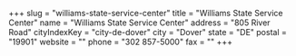 +++
slug = "williams-state-service-center"
title = "Williams State Service Center"
name = "Williams State Service Center"
address = "805 River Road"
cityIndexKey = "city-de-dover"
city = "Dover"
state = "DE"
postal = "19901"
website = ""
phone = "302 857-5000"
fax = ""
+++
